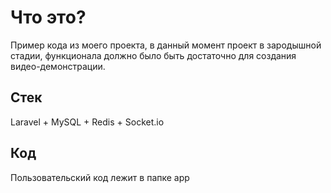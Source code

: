 # Что это?
Пример кода из моего проекта, в данный момент проект в зародышной стадии, функционала должно было быть достаточно для создания видео-демонстрации.

## Стек
Laravel + MySQL + Redis + Socket.io

## Код
Пользовательский код лежит в папке арр
